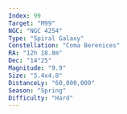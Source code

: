 ```yaml
---
Index: 99
Target: "M99"
NGC: "NGC 4254"
Type: "Spiral Galaxy"
Constellation: "Coma Berenices"
RA: "12h 18.8m"
Dec: "14°25"
Magnitude: "9.9"
Size: "5.4x4.8"
DistanceLy: "60,000,000"
Season: "Spring"
Difficulty: "Hard"
---
```

